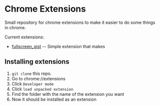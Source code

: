 # Chrome Extensions

Small repository for chrome extensions to make it easier to do some things in chrome.

Current extensions:

  * [fullscreen_gist](fullscreen_gist) -- Simple extension that makes

## Installing extensions

1. `git clone` this repo.
2. Go to chrome://extensions
3. Click `Developer mode`
4. Click `load unpacked extension`
5. Find the folder with the name of the extension you want
6. Now it should be installed as an extension